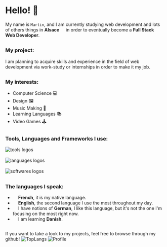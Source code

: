 # Hello! 👋
My name is `Martin`, and I am currently studying web development and lots of others things in **Alsace** <img src="https://cdn-icons-png.flaticon.com/512/197/197560.png" width="13"/> in order to eventually become a **Full Stack Web Developer**.

<h2></h2>

### My project:
I am planning to acquire skills and experience in the field of web development via work-study or internships in order to make it my job.

<h2></h2>

### My interests:
- Computer Science 💻
- Design 🖼️
- Music Making 🎷
- Learning Languages 📚
- Video Games 🕹️

<h2></h2>

### Tools, Languages and Frameworks I use:
  
  <img src="https://skillicons.dev/icons?i=git,github,vercel,wordpress,vscode,electron" alt="tools logos" /><br><br>
  <img src="https://skillicons.dev/icons?i=html,css,js,nodejs,nuxtjs,php,mysql,python" alt="languages logos" /><br><br>
  <img src="https://skillicons.dev/icons?i=ps,ai,figma,discord" alt="softwares logos" />

<h2></h2>


### The languages I speak:
- <img src="https://cdn-icons-png.flaticon.com/512/197/197560.png" width="13"/> **French**, it is my native language.
- <img src="https://cdn-icons-png.flaticon.com/512/197/197374.png" width="13"/> **English**, the second language I use the most throughout my day.
- <img src="https://cdn-icons-png.flaticon.com/512/4628/4628643.png" width="13"/> I have notions of **German**, I like this language, but it's not the one I'm focusing on the most right now.
- <img src="https://cdn-icons-png.flaticon.com/512/4854/4854950.png" width="13"/> I am learning **Danish**.

<h2></h2>
If you want to take a look to my projects, feel free to browse through my github!

<img alt="TopLangs" src="https://github-readme-stats.vercel.app/api/top-langs/?username=MartinPJB&layout=compact&theme=dark&hide_border=true">
<img alt="Profile" src="https://github-readme-stats.vercel.app/api?username=MartinPJB&layout=compact&theme=dark&hide_border=true">

